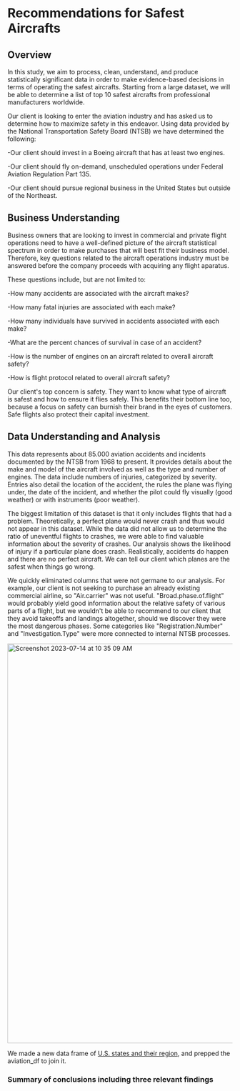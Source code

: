 # Recommendations for Safest Aircrafts 

## Overview

  In this study, we aim to process, clean, understand, and produce statistically significant data in order to make evidence-based decisions in terms of operating the safest aircrafts.
  Starting from a large dataset, we will be able to determine a list of top 10 safest aircrafts from professional manufacturers worldwide.

  Our client is looking to enter the aviation industry and has asked us to determine how to maximize safety in this endeavor. Using data provided by the National Transportation Safety Board (NTSB) we have determined the following:

-Our client should invest in a Boeing aircraft that has at least two engines.

-Our client should fly on-demand, unscheduled operations under Federal Aviation Regulation Part 135.

-Our client should pursue regional business in the United States but outside of the Northeast.
  
## Business Understanding

Business owners that are looking to invest in commercial and private flight operations need to have a well-defined picture of the aircraft statistical spectrum in order to make purchases that will best fit their business model. Therefore, key questions related to the aircraft operations industry must be answered before the company proceeds with acquiring any flight aparatus. 

These questions include, but are not limited to:

-How many accidents are associated with the aircraft makes?

-How many fatal injuries are associated with each make?

-How many individuals have survived in accidents associated with each make?

-What are the percent chances of survival in case of an accident?

-How is the number of engines on an aircraft related to overall aircraft safety?

-How is flight protocol related to overall aircraft safety?

Our client's top concern is safety. They want to know what type of aircraft is safest and how to ensure it flies safely. This benefits their bottom line too, because a focus on safety can burnish their brand in the eyes of customers. Safe flights also protect their capital investment.

## Data Understanding and Analysis

This data represents about 85.000 aviation accidents and incidents documented by the NTSB from 1968 to present. It provides details about the make and model of the aircraft involved as well as the type and number of engines. The data include numbers of injuries, categorized by severity. Entries also detail the location of the accident, the rules the plane was flying under, the date of the incident, and whether the pilot could fly visually (good weather) or with instruments (poor weather).

The biggest limitation of this dataset is that it only includes flights that had a problem. Theoretically, a perfect plane would never crash and thus would not appear in this dataset. While the data did not allow us to determine the ratio of uneventful flights to crashes, we were able to find valuable information about the severity of crashes. Our analysis shows the likelihood of injury if a particular plane does crash. Realistically, accidents do happen and there are no perfect aircraft. We can tell our client which planes are the safest when things go wrong.

We quickly eliminated columns that were not germane to our analysis. For example, our client is not seeking to purchase an already existing commercial airline, so "Air.carrier" was not useful. "Broad.phase.of.flight" would probably yield good information about the relative safety of various parts of a flight, but we wouldn't be able to recommend to our client that they avoid takeoffs and landings altogether, should we discover they were the most dangerous phases. Some categories like "Registration.Number" and "Investigation.Type" were more connected to internal NTSB processes.

<img width="895" alt="Screenshot 2023-07-14 at 10 35 09 AM" src="https://github.com/m-romanski/dsc-phase1-project-LRM/assets/137821058/fefe9fc7-7bc5-4928-947d-3eb7559eb00d">

We made a new data frame of [U.S. states and their region](https://github.com/cphalpert/census-regions/blob/master/us%20census%20bureau%20regions%20and%20divisions.csv), and prepped the aviation_df to join it.



### Summary of conclusions including three relevant findings
